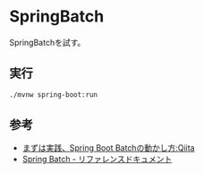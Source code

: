 # SpringBatch

SpringBatchを試す。

## 実行

``` bash 
./mvnw spring-boot:run
```

## 参考

- [まずは実践、Spring Boot Batchの動かし方:Qiita](https://qiita.com/kawakawaryuryu/items/4b3f5cc7574b7bd6b625)
- [Spring Batch - リファレンスドキュメント](https://spring.pleiades.io/spring-batch/docs/current/reference/html/)